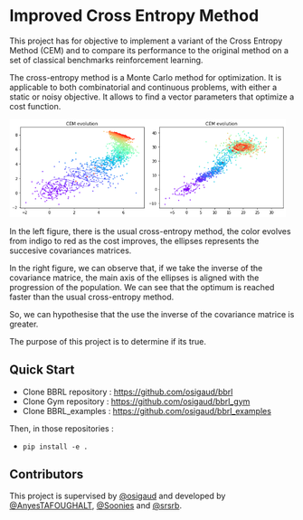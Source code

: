 # Improved Cross Entropy Method

This project has for objective to implement a variant of the Cross Entropy Method (CEM) and to compare its performance to the original method on a set of classical benchmarks reinforcement learning.

The cross-entropy method is a Monte Carlo method for optimization. It is applicable to both combinatorial and continuous problems, with either a static or noisy objective. It allows to find a vector
parameters that optimize a cost function.

<img src="images/CEM.png" width="48%"/><img src="images/CEMi.png" width="49%"/>

In the left figure, there is the usual cross-entropy method, the color evolves from indigo to red as the cost improves, the ellipses represents the succesive covariances matrices.

In the right figure, we can observe that, if we take the inverse of the covariance matrice, the main axis of the ellipses is aligned with the progression of the
population. We can see that the optimum is reached faster than the usual cross-entropy method. 

So, we can hypothesise that the use the inverse of the covariance matrice is greater.

The purpose of this project is to determine if its true.

## Quick Start

* Clone BBRL repository : https://github.com/osigaud/bbrl
* Clone Gym repository : https://github.com/osigaud/bbrl_gym
* Clone BBRL_examples : https://github.com/osigaud/bbrl_examples

Then, in those repositories : 
* `pip install -e .`

## Contributors

This project is supervised by [@osigaud](https://github.com/osigaud) and developed by [@AnyesTAFOUGHALT](https://github.com/AnyesTAFOUGHALT), [@Soonies](https://github.com/Soonies) and [@srsrb](https://github.com/srsrb).